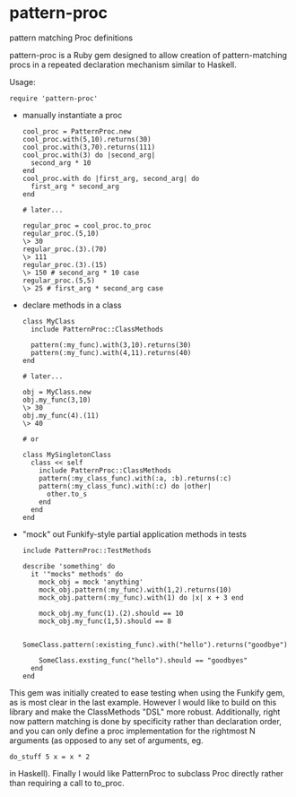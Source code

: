 pattern-proc
============

pattern matching Proc definitions

pattern-proc is a Ruby gem designed to allow creation of pattern-matching procs in a repeated declaration mechanism similar to Haskell.

Usage:

    require 'pattern-proc'

* manually instantiate a proc

      cool_proc = PatternProc.new
      cool_proc.with(5,10).returns(30)
      cool_proc.with(3,70).returns(111)
      cool_proc.with(3) do |second_arg|
        second_arg * 10
      end
      cool_proc.with do |first_arg, second_arg| do
        first_arg * second_arg
      end

      # later...

      regular_proc = cool_proc.to_proc
      regular_proc.(5,10)
      \> 30
      regular_proc.(3).(70)
      \> 111
      regular_proc.(3).(15)
      \> 150 # second_arg * 10 case
      regular_proc.(5,5)
      \> 25 # first_arg * second_arg case

* declare methods in a class

      class MyClass
        include PatternProc::ClassMethods
    
        pattern(:my_func).with(3,10).returns(30)
        pattern(:my_func).with(4,11).returns(40)
      end

      # later...

      obj = MyClass.new
      obj.my_func(3,10)
      \> 30
      obj.my_func(4).(11)
      \> 40

      # or

      class MySingletonClass
        class << self
          include PatternProc::ClassMethods
          pattern(:my_class_func).with(:a, :b).returns(:c)
          pattern(:my_class_func).with(:c) do |other|
            other.to_s
          end
        end
      end

* "mock" out Funkify-style partial application methods in tests

      include PatternProc::TestMethods
      
      describe 'something' do
        it '"mocks" methods' do
          mock_obj = mock 'anything'
          mock_obj.pattern(:my_func).with(1,2).returns(10)
          mock_obj.pattern(:my_func).with(1) do |x| x + 3 end
          
          mock_obj.my_func(1).(2).should == 10
          mock_obj.my_func(1,5).should == 8
          
          SomeClass.pattern(:existing_func).with("hello").returns("goodbye")
          
          SomeClass.exsting_func("hello").should == "goodbyes"
        end
      end

This gem was initially created to ease testing when using the Funkify gem, as is most clear in the last example.  However I would like to build on this library and make the ClassMethods "DSL" more robust. Additionally, right now pattern matching is done by specificity rather than declaration order, and you can only define a proc implementation for the rightmost N arguments (as opposed to any set of arguments, eg.   

    do_stuff 5 x = x * 2
in Haskell).  Finally I would like PatternProc to subclass Proc directly rather than requiring a call to to_proc.